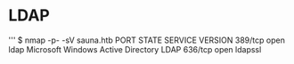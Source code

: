 # LDAP

''' $ nmap -p- -sV sauna.htb
PORT    STATE SERVICE    VERSION
389/tcp open  ldap       Microsoft Windows Active Directory LDAP
636/tcp open  ldapssl
